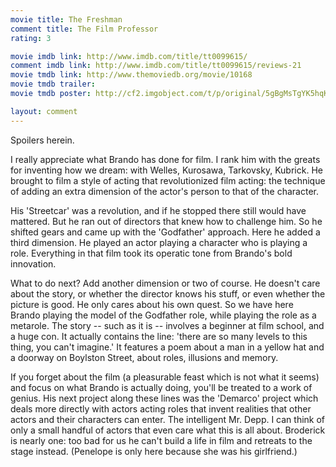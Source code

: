```yaml
---
movie title: The Freshman
comment title: The Film Professor
rating: 3

movie imdb link: http://www.imdb.com/title/tt0099615/
comment imdb link: http://www.imdb.com/title/tt0099615/reviews-21
movie tmdb link: http://www.themoviedb.org/movie/10168
movie tmdb trailer: 
movie tmdb poster: http://cf2.imgobject.com/t/p/original/5gBgMsTgYK5hqKekFimCpJdOlAd.jpg

layout: comment
---
```


Spoilers herein.

I really appreciate what Brando has done for film. I rank him with the greats for inventing how we dream: with Welles, Kurosawa, Tarkovsky, Kubrick. He brought to film a style of acting that revolutionized film acting: the technique of adding an extra dimension of the actor's person to that of the character.

His 'Streetcar' was a revolution, and if he stopped there still would have mattered. But he ran out of directors that knew how to challenge him. So he shifted gears and came up with the 'Godfather' approach. Here he added a third dimension. He played an actor playing a character who is playing a role. Everything in that film took its operatic tone from Brando's bold innovation.

What to do next? Add another dimension or two of course. He doesn't care about the story, or whether the director knows his stuff, or even whether the picture is good. He only cares about his own quest. So we have here Brando playing the model of the Godfather role, while playing the role as a metarole. The story -- such as it is -- involves a beginner at film school, and a huge con. It actually contains the line: 'there are so many levels to this thing, you can't imagine.' It features a poem about a man in a yellow hat and a doorway on Boylston Street, about roles, illusions and memory.

If you forget about the film (a pleasurable feast which is not what it seems) and focus on what Brando is actually doing, you'll be treated to a work of genius. His next project along these lines was the 'Demarco' project which deals more directly with actors acting roles that invent realities that other actors and their characters can enter. The intelligent Mr. Depp. I can think of only a small handful of actors that even care what this is all about. Broderick is nearly one: too bad for us he can't build a life in film and retreats to the stage instead. (Penelope is only here because she was his girlfriend.)